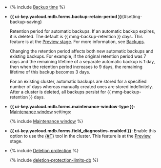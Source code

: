 - {% include [Backup time](../../_includes/mdb/console/backup-time.md) %}

- **{{ ui-key.yacloud.mdb.forms.backup-retain-period }}**{#setting-backup-saving}
   
   Retention period for automatic backups. If an automatic backup expires, it is deleted. The default is {{ mmg-backup-retention }} days. This feature is at the [Preview stage](../../overview/concepts/launch-stages.md). For more information, see [Backups](../../managed-mongodb/concepts/backup.md).


   Changing the retention period affects both new automatic backups and existing backups. For example, if the original retention period was 7 days and the remaining lifetime of a separate automatic backup is 1 day, then when the retention period increases to 9 days, the remaining lifetime of this backup becomes 3 days.

   For an existing cluster, automatic backups are stored for a specified number of days whereas manually created ones are stored indefinitely. After a cluster is deleted, all backups persist for {{ mmg-backup-retention }} days.

- **{{ ui-key.yacloud.mdb.forms.maintenance-window-type }}**: [Maintenance window](../../managed-mongodb/concepts/maintenance.md) settings:

  {% include [Maintenance window](console/maintenance-window-description.md) %}


- **{{ ui-key.yacloud.mdb.forms.field_diagnostics-enabled }}**: Enable this option to use the [{#T}](../../managed-mongodb/operations/performance-diagnostics.md) tool in the cluster. This feature is at the [Preview](../../overview/concepts/launch-stages.md) stage.

- {% include [Deletion protection](console/deletion-protection.md) %}

   {% include [deletion-protection-limits-db](deletion-protection-limits-db.md) %}
